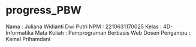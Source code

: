 # progress_PBW
Nama : Juliana Widianti Dwi Putri
NPM : 2210631170025
Kelas : 4D-Informatika
Mata Kuliah : Pemprograman Berbasis Web
Dosen Pengampu : Kamal Prihamdani

